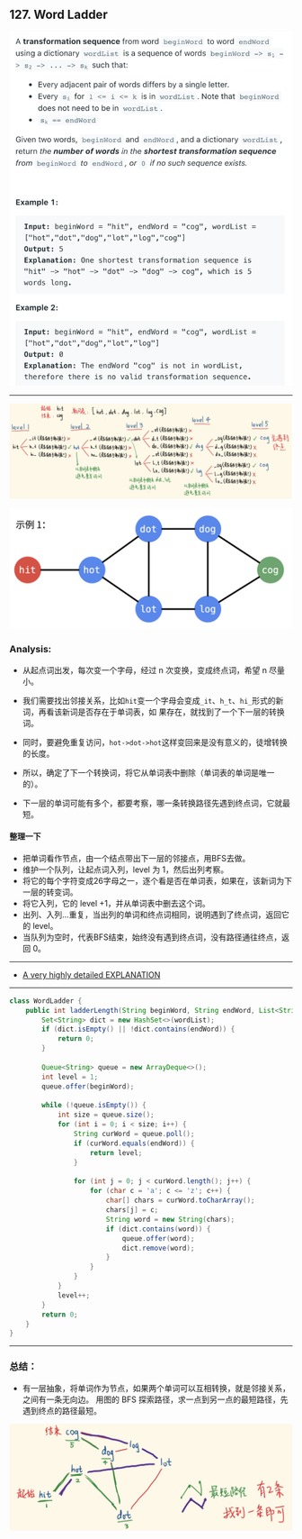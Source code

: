 ## 127. Word Ladder
![](img/2021-07-30-23-58-02.png)

---

![](img/2021-07-30-23-58-24.png)

![](img/2021-07-31-00-03-25.png)

### Analysis:

- 从起点词出发，每次变一个字母，经过 n 次变换，变成终点词，希望 n 尽量小。
- 我们需要找出邻接关系，比如`hit`变一个字母会变成`_it`、`h_t`、`hi_`形式的新词，再看该新词是否存在于单词表，如
  果存在，就找到了一个下一层的转换词。
- 同时，要避免重复访问，`hot->dot->hot`这样变回来是没有意义的，徒增转换的长度。
- 所以，确定了下一个转换词，将它从单词表中删除（单词表的单词是唯一的）。

- 下一层的单词可能有多个，都要考察，哪一条转换路径先遇到终点词，它就最短。

#### 整理一下

- 把单词看作节点，由一个结点带出下一层的邻接点，用BFS去做。
- 维护一个队列，让起点词入列，level 为 1，然后出列考察。
- 将它的每个字符变成26字母之一，逐个看是否在单词表，如果在，该新词为下一层的转变词。
- 将它入列，它的 level +1，并从单词表中删去这个词。
- 出列、入列…重复，当出列的单词和终点词相同，说明遇到了终点词，返回它的 level。
- 当队列为空时，代表BFS结束，始终没有遇到终点词，没有路径通往终点，返回 0。
---
- [A very highly detailed EXPLANATION](https://leetcode.com/problems/word-ladder/discuss/1764371/A-very-highly-detailed-EXPLANATION#:~:text=So%2C%20all%20this,take%20an%20example%3A%2D)
---

```java
class WordLadder {
    public int ladderLength(String beginWord, String endWord, List<String> wordList) {
        Set<String> dict = new HashSet<>(wordList);
        if (dict.isEmpty() || !dict.contains(endWord)) {
            return 0;
        }

        Queue<String> queue = new ArrayDeque<>();
        int level = 1;
        queue.offer(beginWord);

        while (!queue.isEmpty()) {
            int size = queue.size();
            for (int i = 0; i < size; i++) {
                String curWord = queue.poll();
                if (curWord.equals(endWord)) {
                    return level;
                }

                for (int j = 0; j < curWord.length(); j++) {
                    for (char c = 'a'; c <= 'z'; c++) {
                        char[] chars = curWord.toCharArray();
                        chars[j] = c;
                        String word = new String(chars);
                        if (dict.contains(word)) {
                            queue.offer(word);
                            dict.remove(word);
                        }
                    }
                }
            }
            level++;
        }
        return 0;
    }
}

```






---

### 总结：

- 有一层抽象，将单词作为节点，如果两个单词可以互相转换，就是邻接关系，之间有一条无向边。
  用图的 BFS 探索路径，求一点到另一点的最短路径，先遇到终点的路径最短。

![](img/2021-07-31-00-02-14.png)

